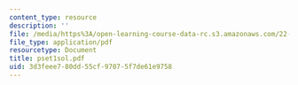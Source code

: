 ```yaml
---
content_type: resource
description: ''
file: /media/https%3A/open-learning-course-data-rc.s3.amazonaws.com/22-616-plasma-transport-theory-fall-2003/3d3feee780dd55cf97075f7de61e9758_pset1sol.pdf
file_type: application/pdf
resourcetype: Document
title: pset1sol.pdf
uid: 3d3feee7-80dd-55cf-9707-5f7de61e9758
---
```

